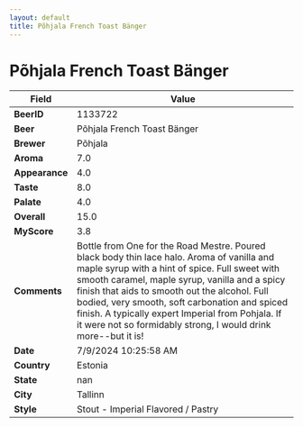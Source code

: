 ```yaml
---
layout: default
title: Põhjala French Toast Bänger
---
```


# Põhjala French Toast Bänger

| Field         | Value     |
|---------------|-----------|
| **BeerID** | 1133722 |
| **Beer** | Põhjala French Toast Bänger |
| **Brewer** | Põhjala |
| **Aroma** | 7.0 |
| **Appearance** | 4.0 |
| **Taste** | 8.0 |
| **Palate** | 4.0 |
| **Overall** | 15.0 |
| **MyScore** | 3.8 |
| **Comments** | Bottle from One for the Road Mestre. Poured black body thin lace halo. Aroma of vanilla and maple syrup with a hint of spice. Full sweet with smooth caramel, maple syrup, vanilla and a spicy finish that aids to smooth out the alcohol. Full bodied, very smooth, soft carbonation and spiced finish. A typically expert Imperial from Pohjala. If it were not so formidably strong, I would drink more--but it is! |
| **Date** | 7/9/2024 10:25:58 AM |
| **Country** | Estonia |
| **State** | nan |
| **City** | Tallinn |
| **Style** | Stout - Imperial Flavored / Pastry |

